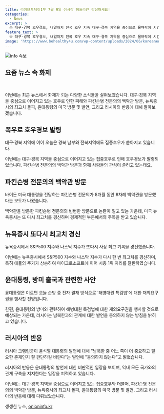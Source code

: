 ```yaml
---
title: 라이브투데이1부 7월 9일 이시각 헤드라인 감상하세요!
categories:
  - News
excerpt: >
  ※ 대구·경북 호우경보, 내일까지 전국 호우 지속 대구·경북 지역을 중심으로 물벼락이 시간당 50㎜에 이르는 호우가 발생 중입니다. 또한, 내일까지 정체전선의 영향으로 전국적으로 세찬 비가 예상됩니다.  ※ 파킨슨병 전문의, 바이든 백악관 방문 논란 바이든 대통령 전담 파킨슨병 전문의가 백악관을 8차례 방문한 것에 대한 논란이 커지고 있습니다. 백악관은 이에 대해 부인했지만 여전히 관심을 끌고 있습니다.  ※ 뉴욕증시, 애플 주가 상승으로 최고치 경신 뉴욕증시의 S&P500 지수와 나스닥 지수가 사상 최고치를 경신했습니다. 또한, 애플이 시총 1위 자리를 되찾았습니다.  ※ 윤대통령, 미국 방문… 해병대원 특검법 전자 결재 방식 예정 윤대통령은 북대서양조약기구 정상회의 참석 등을 위해 미국을 방문 중이며, 해병대원 특검법에 대한 재의요구권을 행사할 예정입니다.  ※ 러시아, 윤대통령의 발언에 동의하지 않는다 밝히며 발언에 대한 견해를 밝혔습니다.
feature_text: >
  ※ 대구·경북 호우경보, 내일까지 전국 호우 지속 대구·경북 지역을 중심으로 물벼락이 시간당 50㎜에 이르는 호우가 발생 중입니다. 또한, 내일까지 정체전선의 영향으로 전국적으로 세찬 비가 예상됩니다.  ※ 파킨슨병 전문의, 바이든 백악관 방문 논란 바이든 대통령 전담 파킨슨병 전문의가 백악관을 8차례 방문한 것에 대한 논란이 커지고 있습니다. 백악관은 이에 대해 부인했지만 여전히 관심을 끌고 있습니다.  ※ 뉴욕증시, 애플 주가 상승으로 최고치 경신 뉴욕증시의 S&P500 지수와 나스닥 지수가 사상 최고치를 경신했습니다. 또한, 애플이 시총 1위 자리를 되찾았습니다.  ※ 윤대통령, 미국 방문… 해병대원 특검법 전자 결재 방식 예정 윤대통령은 북대서양조약기구 정상회의 참석 등을 위해 미국을 방문 중이며, 해병대원 특검법에 대한 재의요구권을 행사할 예정입니다.  ※ 러시아, 윤대통령의 발언에 동의하지 않는다 밝히며 발언에 대한 견해를 밝혔습니다.
image: 'https://www.behealthy4u.com/wp-content/uploads/2024/06/koreanews.jpg'
---
```


<p><img src="https://www.behealthy4u.com/wp-content/uploads/2024/06/koreanews.jpg" alt="info 속보" /></p>

<h2 data-ke-size="size26">요즘 뉴스 속 화제</h2>

<p data-ke-size="size16">&nbsp;</p>

<p>이번에는 최근 뉴스에서 화제가 되는 다양한 소식들을 살펴보겠습니다. 대구·경북 지역을 중심으로 이어지고 있는 호우로 인한 피해와 파킨슨병 전문의의 백악관 방문, 뉴욕증시의 최고치 돌파, 윤대통령의 미국 방문 및 발언, 그리고 러시아의 반응에 대해 알아보겠습니다.</p>

<h2 data-ke-size="size26">폭우로 호우경보 발령</h2>

<p data-ke-size="size16">대구·경북 지역에 이어 오늘은 경북 남부와 전북지역에도 집중호우가 쏟아지고 있습니다.</p>

<p>이번에는 대구·경북 지역을 중심으로 이어지고 있는 집중호우로 인해 호우경보가 발령되었습니다. 파킨슨병 전문의의 백악관 방문과 함께 사람들의 관심이 쏠리고 있는데요. </p>

<h2 data-ke-size="size26">파킨슨병 전문의의 백악관 방문</h2>

<p data-ke-size="size16">바이든 미국 대통령을 전담하는 파킨슨병 전문의가 8개월 동안 8차례 백악관을 방문했다는 보도가 나왔습니다.</p>

<p>백악관을 방문한 파킨슨병 전문의의 빈번한 방문으로 논란이 일고 있는 가운데, 미국 뉴욕증시는 또 다시 최고치를 경신하며 경제적인 부문에서의 주목을 받고 있습니다.</p>

<h2 data-ke-size="size26">뉴욕증시 또다시 최고치 경신</h2>

<p data-ke-size="size16">뉴욕증시에서 S&P500 지수와 나스닥 지수가 또다시 사상 최고 기록을 경신했습니다.</p>

<p>이번에는 뉴욕증시에서 S&amp;P500 지수와 나스닥 지수가 다시 한 번 최고치를 경신하며, 특히 애플의 주가가 상승하여 마이크로소프트에 이어 시총 1위 자리를 탈환하였습니다. </p>

<h2 data-ke-size="size26">윤대통령, 방미 출국과 관련한 사안</h2>

<p data-ke-size="size16">윤대통령은 이르면 오늘 순방 중 전자 결재 방식으로 '해병대원 특검법'에 대한 재의요구권을 행사할 전망입니다.</p>

<p>한편, 윤대통령의 방미와 관련하여 해병대원 특검법에 대한 재의요구권을 행사할 것으로 예상되는 가운데, 러시아는 남북한과의 관계에 대한 발언을 동의하지 않는 방침을 밝히고 있습니다.</p>

<h2 data-ke-size="size26">러시아의 반응</h2>

<p data-ke-size="size16">러시아 크렘린궁이 윤석열 대통령의 발언에 대해 "남북한 중 어느 쪽이 더 중요하고 필요한 존재인지 잘 판단하길 바란다"는 발언에 "동의하지 않는다"고 밝혔습니다.</p>

<p>러시아의 반응은 윤대통령의 발언에 대한 비판적인 입장을 보이며, 역내 모든 국가와의 관계 구축을 지지한다는 입장을 피력하고 있습니다.</p>

<p>이번에는 대구·경북 지역을 중심으로 이어지고 있는 집중호우와 더불어, 파킨슨병 전문의의 백악관 방문, 뉴욕증시의 최고치 돌파, 윤대통령의 미국 방문 및 발언, 그리고 러시아의 반응에 대해 다뤄보았습니다.</p>
생생한 뉴스, <a href="https://onioninfo.kr" rel="dofollow">onioninfo.kr</a>


